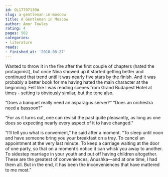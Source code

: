 ```yaml
---
id: OL17797130W
slug: a-gentleman-in-moscow
title: A Gentleman in Moscow
author: Amor Towles
rating: 4
pages: 502
categories:
- literature
reads:
- finished_at: '2018-08-27'
---
```

Wanted to throw it in the fire after the first couple of chapters (hated the protagonist), but once Nina showed up it started getting better and continued that trend until it was nearly five stars by the finish. And it was probably a better book for me having hated the main character at the beginning. Felt like I was reading scenes from Grand Budapest Hotel at times - setting is obviously similar, but the tone also.

 “Does a banquet really need an asparagus server?” “Does an orchestra need a bassoon?”

"For as it turns out, one can revisit the past quite pleasantly, as long as one does so expecting nearly every aspect of it to have changed."

“I’ll tell you what is convenient,” he said after a moment. “To sleep until noon and have someone bring you your breakfast on a tray. To cancel an appointment at the very last minute. To keep a carriage waiting at the door of one party, so that on a moment’s notice it can whisk you away to another. To sidestep marriage in your youth and put off having children altogether. These are the greatest of conveniences, Anushka—and at one time, I had them all. But in the end, it has been the inconveniences that have mattered to me most.”



